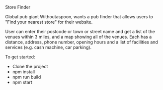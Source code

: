 Store Finder

Global pub giant Withoutaspoon, wants a pub finder that allows users to "Find your nearest store" for their website.

User can enter their postcode or town or street name and get a list of the venues within 3 miles, and a map showing all of the venues. Each has a distance, address, phone number, opening hours and a list of facilities and services (e.g. cash machine, car parking).

To get started: 
 - Clone the project
 - npm install
 - npm run build
 - npm start